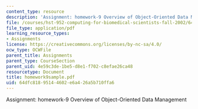 ```yaml
---
content_type: resource
description: 'Assignment: homework-9 Overview of Object-Oriented Data Management'
file: /courses/hst-952-computing-for-biomedical-scientists-fall-2002/64dfc81895144602e6a426a5b710ffa6_homework9sample.pdf
file_type: application/pdf
learning_resource_types:
- Assignments
license: https://creativecommons.org/licenses/by-nc-sa/4.0/
ocw_type: OCWFile
parent_title: Assignments
parent_type: CourseSection
parent_uid: 4e59c3de-1be5-d8e1-f702-c8efae26ca48
resourcetype: Document
title: homework9sample.pdf
uid: 64dfc818-9514-4602-e6a4-26a5b710ffa6
---
```

Assignment: homework-9 Overview of Object-Oriented Data Management